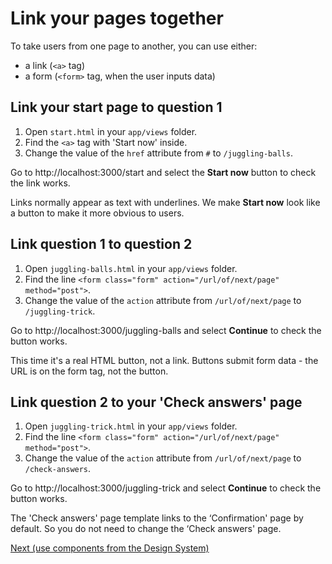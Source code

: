# Link your pages together

To take users from one page to another, you can use either:

- a link (`<a>` tag)
- a form (`<form>` tag, when the user inputs data)

## Link your start page to question 1

1. Open `start.html` in your `app/views` folder.
2. Find the `<a>` tag with 'Start now' inside.
3. Change the value of the `href` attribute from `#` to `/juggling-balls`.

Go to http://localhost:3000/start and select the **Start now** button to check the link works.

Links normally appear as text with underlines. We make **Start now** look like a button to make it more obvious to users.

## Link question 1 to question 2

1. Open `juggling-balls.html` in your `app/views` folder.
2. Find the line `<form class="form" action="/url/of/next/page" method="post">`.
3. Change the value of the `action` attribute from `/url/of/next/page` to `/juggling-trick`.

Go to http://localhost:3000/juggling-balls and select **Continue** to check the button works.

This time it's a real HTML button, not a link. Buttons submit form data - the URL is on the form tag, not the button.

## Link question 2 to your 'Check answers' page

1. Open `juggling-trick.html` in your `app/views` folder.
2. Find the line `<form class="form" action="/url/of/next/page" method="post">`.
3. Change the value of the `action` attribute from `/url/of/next/page` to `/check-answers`.

Go to http://localhost:3000/juggling-trick and select **Continue** to check the button works.

The 'Check answers' page template links to the ‘Confirmation' page by default. So you do not need to change the ‘Check answers' page.

[Next (use components from the Design System)](use-components)
